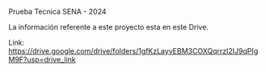 Prueba Tecnica SENA - 2024

La información referente a este proyecto esta en este Drive.

Link: https://drive.google.com/drive/folders/1gfKzLayvEBM3COXQqrrzI2IJ9qPIgM9F?usp=drive_link

